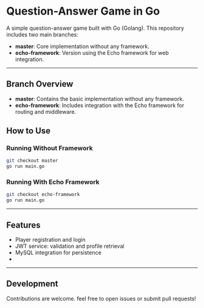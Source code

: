 # Question-Answer Game in Go

A simple question-answer game built with Go (Golang). This repository includes two main branches:

- **master**: Core implementation without any framework.
- **echo-framework**: Version using the Echo framework for web integration.

---

## Branch Overview

- **master**: Contains the basic implementation without any framework.
- **echo-framework**: Includes integration with the Echo framework for routing and middleware.

## How to Use

### Running Without Framework
```bash
git checkout master
go run main.go
```

### Running With Echo Framework
```bash
git checkout echo-framework
go run main.go
```
---

## Features

- Player registration and login
- JWT service: validation and profile retrieval
- MySQL integration for persistence
- 

---

## Development

Contributions are welcome. feel free to open issues or submit pull requests!
